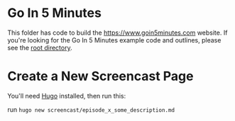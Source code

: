 # Go In 5 Minutes

This folder has code to build the https://www.goin5minutes.com website. If you're looking for
the Go In 5 Minutes example code and outlines, please see the [root directory](https://github.com/arschles/go-in-5-minutes).

# Create a New Screencast Page

You'll need [Hugo](https://gohugo.io/) installed, then run this:

run `hugo new screencast/episode_x_some_description.md`
